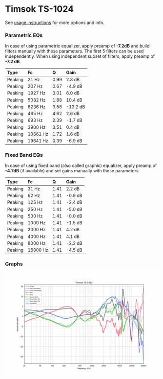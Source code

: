 # Timsok TS-1024
See [usage instructions](https://github.com/jaakkopasanen/AutoEq#usage) for more options and info.

### Parametric EQs
In case of using parametric equalizer, apply preamp of **-7.2dB** and build filters manually
with these parameters. The first 5 filters can be used independently.
When using independent subset of filters, apply preamp of **-7.2 dB**.

| Type    | Fc       |    Q | Gain     |
|:--------|:---------|:-----|:---------|
| Peaking | 21 Hz    | 0.99 | 2.8 dB   |
| Peaking | 207 Hz   | 0.67 | -4.9 dB  |
| Peaking | 1927 Hz  | 3.01 | 6.0 dB   |
| Peaking | 5082 Hz  | 1.88 | 10.4 dB  |
| Peaking | 6236 Hz  | 3.58 | -13.2 dB |
| Peaking | 465 Hz   | 4.62 | 2.6 dB   |
| Peaking | 693 Hz   | 2.39 | -1.7 dB  |
| Peaking | 3900 Hz  | 3.51 | 0.4 dB   |
| Peaking | 10661 Hz | 1.72 | 1.6 dB   |
| Peaking | 19641 Hz | 0.39 | -6.9 dB  |

### Fixed Band EQs
In case of using fixed band (also called graphic) equalizer, apply preamp of **-4.7dB**
(if available) and set gains manually with these parameters.

| Type    | Fc       |    Q | Gain    |
|:--------|:---------|:-----|:--------|
| Peaking | 31 Hz    | 1.41 | 2.2 dB  |
| Peaking | 62 Hz    | 1.41 | -0.9 dB |
| Peaking | 125 Hz   | 1.41 | -2.4 dB |
| Peaking | 250 Hz   | 1.41 | -5.0 dB |
| Peaking | 500 Hz   | 1.41 | -0.0 dB |
| Peaking | 1000 Hz  | 1.41 | -1.5 dB |
| Peaking | 2000 Hz  | 1.41 | 4.2 dB  |
| Peaking | 4000 Hz  | 1.41 | 4.1 dB  |
| Peaking | 8000 Hz  | 1.41 | -2.2 dB |
| Peaking | 16000 Hz | 1.41 | -4.5 dB |

### Graphs
![](./Timsok%20TS-1024.png)